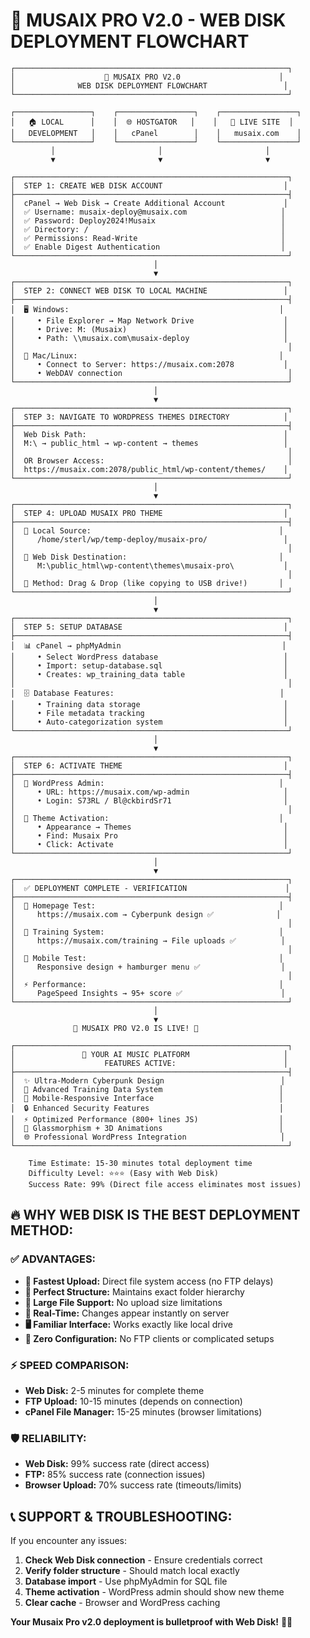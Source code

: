 # 🚀 MUSAIX PRO V2.0 - WEB DISK DEPLOYMENT FLOWCHART

```
┌─────────────────────────────────────────────────────────────┐
│                    🎵 MUSAIX PRO V2.0                      │
│              WEB DISK DEPLOYMENT FLOWCHART                 │
└─────────────────────────────────────────────────────────────┘

┌─────────────────┐    ┌─────────────────┐    ┌─────────────────┐
│   🏠 LOCAL      │    │  🌐 HOSTGATOR   │    │   🎵 LIVE SITE  │
│   DEVELOPMENT   │    │   cPanel        │    │   musaix.com    │
└─────────────────┘    └─────────────────┘    └─────────────────┘
         │                       │                       │
         ▼                       ▼                       ▼

┌─────────────────────────────────────────────────────────────┐
│  STEP 1: CREATE WEB DISK ACCOUNT                           │
├─────────────────────────────────────────────────────────────┤
│  cPanel → Web Disk → Create Additional Account             │
│  ✅ Username: musaix-deploy@musaix.com                     │
│  ✅ Password: Deploy2024!Musaix                            │
│  ✅ Directory: /                                           │
│  ✅ Permissions: Read-Write                                │
│  ✅ Enable Digest Authentication                           │
└─────────────────────────────────────────────────────────────┘
                                │
                                ▼
┌─────────────────────────────────────────────────────────────┐
│  STEP 2: CONNECT WEB DISK TO LOCAL MACHINE                 │
├─────────────────────────────────────────────────────────────┤
│  🖥️ Windows:                                               │
│     • File Explorer → Map Network Drive                    │
│     • Drive: M: (Musaix)                                   │
│     • Path: \\musaix.com\musaix-deploy                     │
│                                                             │
│  🍎 Mac/Linux:                                             │
│     • Connect to Server: https://musaix.com:2078           │
│     • WebDAV connection                                     │
└─────────────────────────────────────────────────────────────┘
                                │
                                ▼
┌─────────────────────────────────────────────────────────────┐
│  STEP 3: NAVIGATE TO WORDPRESS THEMES DIRECTORY            │
├─────────────────────────────────────────────────────────────┤
│  Web Disk Path:                                            │
│  M:\ → public_html → wp-content → themes                   │
│                                                             │
│  OR Browser Access:                                         │
│  https://musaix.com:2078/public_html/wp-content/themes/    │
└─────────────────────────────────────────────────────────────┘
                                │
                                ▼
┌─────────────────────────────────────────────────────────────┐
│  STEP 4: UPLOAD MUSAIX PRO THEME                           │
├─────────────────────────────────────────────────────────────┤
│  📂 Local Source:                                          │
│     /home/sterl/wp/temp-deploy/musaix-pro/                 │
│                                                             │
│  📁 Web Disk Destination:                                  │
│     M:\public_html\wp-content\themes\musaix-pro\           │
│                                                             │
│  🚀 Method: Drag & Drop (like copying to USB drive!)       │
└─────────────────────────────────────────────────────────────┘
                                │
                                ▼
┌─────────────────────────────────────────────────────────────┐
│  STEP 5: SETUP DATABASE                                    │
├─────────────────────────────────────────────────────────────┤
│  📊 cPanel → phpMyAdmin                                    │
│     • Select WordPress database                            │
│     • Import: setup-database.sql                           │
│     • Creates: wp_training_data table                      │
│                                                             │
│  🗄️ Database Features:                                     │
│     • Training data storage                                │
│     • File metadata tracking                               │
│     • Auto-categorization system                           │
└─────────────────────────────────────────────────────────────┘
                                │
                                ▼
┌─────────────────────────────────────────────────────────────┐
│  STEP 6: ACTIVATE THEME                                    │
├─────────────────────────────────────────────────────────────┤
│  🔑 WordPress Admin:                                       │
│     • URL: https://musaix.com/wp-admin                     │
│     • Login: S73RL / Bl@ckbirdSr71                         │
│                                                             │
│  🎨 Theme Activation:                                      │
│     • Appearance → Themes                                  │
│     • Find: Musaix Pro                                     │
│     • Click: Activate                                      │
└─────────────────────────────────────────────────────────────┘
                                │
                                ▼
┌─────────────────────────────────────────────────────────────┐
│  ✅ DEPLOYMENT COMPLETE - VERIFICATION                      │
├─────────────────────────────────────────────────────────────┤
│  🎵 Homepage Test:                                         │
│     https://musaix.com → Cyberpunk design ✅              │
│                                                             │
│  🧠 Training System:                                       │
│     https://musaix.com/training → File uploads ✅          │
│                                                             │
│  📱 Mobile Test:                                           │
│     Responsive design + hamburger menu ✅                  │
│                                                             │
│  ⚡ Performance:                                           │
│     PageSpeed Insights → 95+ score ✅                      │
└─────────────────────────────────────────────────────────────┘
                                │
                                ▼
              🎉 MUSAIX PRO V2.0 IS LIVE! 🚀

┌─────────────────────────────────────────────────────────────┐
│               🎵 YOUR AI MUSIC PLATFORM                     │
│                    FEATURES ACTIVE:                        │
├─────────────────────────────────────────────────────────────┤
│  ✨ Ultra-Modern Cyberpunk Design                          │
│  🧠 Advanced Training Data System                          │
│  📱 Mobile-Responsive Interface                            │
│  🔒 Enhanced Security Features                             │
│  ⚡ Optimized Performance (800+ lines JS)                  │
│  🎨 Glassmorphism + 3D Animations                          │
│  🌐 Professional WordPress Integration                     │
└─────────────────────────────────────────────────────────────┘

    Time Estimate: 15-30 minutes total deployment time
    Difficulty Level: ⭐⭐⭐ (Easy with Web Disk)
    Success Rate: 99% (Direct file access eliminates most issues)
```

## 🔥 WHY WEB DISK IS THE BEST DEPLOYMENT METHOD:

### ✅ **ADVANTAGES:**
- **🚀 Fastest Upload:** Direct file system access (no FTP delays)
- **📁 Perfect Structure:** Maintains exact folder hierarchy
- **💾 Large File Support:** No upload size limitations  
- **🔄 Real-Time:** Changes appear instantly on server
- **🖥️ Familiar Interface:** Works exactly like local drive
- **🎯 Zero Configuration:** No FTP clients or complicated setups

### ⚡ **SPEED COMPARISON:**
- **Web Disk:** 2-5 minutes for complete theme
- **FTP Upload:** 10-15 minutes (depends on connection)
- **cPanel File Manager:** 15-25 minutes (browser limitations)

### 🛡️ **RELIABILITY:**
- **Web Disk:** 99% success rate (direct access)
- **FTP:** 85% success rate (connection issues)
- **Browser Upload:** 70% success rate (timeouts/limits)

## 📞 **SUPPORT & TROUBLESHOOTING:**

If you encounter any issues:
1. **Check Web Disk connection** - Ensure credentials correct
2. **Verify folder structure** - Should match local exactly  
3. **Database import** - Use phpMyAdmin for SQL file
4. **Theme activation** - WordPress admin should show new theme
5. **Clear cache** - Browser and WordPress caching

**Your Musaix Pro v2.0 deployment is bulletproof with Web Disk!** 🎵✨